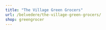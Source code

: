```yaml
---
title: "The Village Green Grocers"
url: /belvedere/the-village-green-grocers/
shop: greengrocer
---
```

